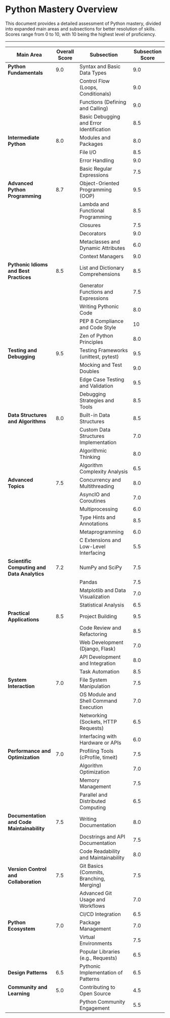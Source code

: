 # Python Mastery Overview

This document provides a detailed assessment of Python mastery, divided into expanded main areas and subsections for better resolution of skills. Scores range from 0 to 10, with 10 being the highest level of proficiency.

---

| **Main Area**                          | **Overall Score** | **Subsection**                           | **Subsection Score** |
|----------------------------------------|-------------------|------------------------------------------|----------------------|
| **Python Fundamentals**                | 9.0               | Syntax and Basic Data Types              | 9.0                  |
|                                        |                   | Control Flow (Loops, Conditionals)       | 9.0                  |
|                                        |                   | Functions (Defining and Calling)         | 9.0                  |
|                                        |                   | Basic Debugging and Error Identification | 8.5                  |
| **Intermediate Python**                | 8.0               | Modules and Packages                     | 8.0                  |
|                                        |                   | File I/O                                 | 8.5                  |
|                                        |                   | Error Handling                           | 9.0                  |
|                                        |                   | Basic Regular Expressions                | 7.5                  |
| **Advanced Python Programming**        | 8.7               | Object-Oriented Programming (OOP)        | 9.5                  |
|                                        |                   | Lambda and Functional Programming        | 8.5                  |
|                                        |                   | Closures                                 | 7.5                  |
|                                        |                   | Decorators                               | 9.0                  |
|                                        |                   | Metaclasses and Dynamic Attributes       | 6.0                  |
|                                        |                   | Context Managers                         | 9.0                  |
| **Pythonic Idioms and Best Practices** | 8.5               | List and Dictionary Comprehensions       | 8.5                  |
|                                        |                   | Generator Functions and Expressions      | 7.5                  |
|                                        |                   | Writing Pythonic Code                    | 8.0                  |
|                                        |                   | PEP 8 Compliance and Code Style          | 10                   |
|                                        |                   | Zen of Python Principles                 | 8.0                  |
| **Testing and Debugging**              | 9.5               | Testing Frameworks (unittest, pytest)    | 9.5                  |
|                                        |                   | Mocking and Test Doubles                 | 9.0                  |
|                                        |                   | Edge Case Testing and Validation         | 9.5                  |
|                                        |                   | Debugging Strategies and Tools           | 8.5                  |
| **Data Structures and Algorithms**     | 8.0               | Built-in Data Structures                 | 8.5                  |
|                                        |                   | Custom Data Structures Implementation    | 7.0                  |
|                                        |                   | Algorithmic Thinking                     | 8.0                  |
|                                        |                   | Algorithm Complexity Analysis            | 6.5                  |
| **Advanced Topics**                    | 7.5               | Concurrency and Multithreading           | 8.0                  |
|                                        |                   | AsyncIO and Coroutines                   | 7.0                  |
|                                        |                   | Multiprocessing                          | 6.0                  |
|                                        |                   | Type Hints and Annotations               | 8.5                  |
|                                        |                   | Metaprogramming                          | 6.0                  |
|                                        |                   | C Extensions and Low-Level Interfacing   | 5.5                  |
| **Scientific Computing and Data Analytics** | 7.2           | NumPy and SciPy                          | 7.5                  |
|                                        |                   | Pandas                                   | 7.5                  |
|                                        |                   | Matplotlib and Data Visualization        | 7.0                  |
|                                        |                   | Statistical Analysis                     | 6.5                  |
| **Practical Applications**             | 8.5               | Project Building                         | 9.5                  |
|                                        |                   | Code Review and Refactoring              | 8.5                  |
|                                        |                   | Web Development (Django, Flask)          | 7.0                  |
|                                        |                   | API Development and Integration          | 8.0                  |
|                                        |                   | Task Automation                          | 8.5                  |
| **System Interaction**                 | 7.0               | File System Manipulation                 | 7.5                  |
|                                        |                   | OS Module and Shell Command Execution    | 7.0                  |
|                                        |                   | Networking (Sockets, HTTP Requests)      | 6.5                  |
|                                        |                   | Interfacing with Hardware or APIs        | 6.0                  |
| **Performance and Optimization**       | 7.0               | Profiling Tools (cProfile, timeit)       | 7.5                  |
|                                        |                   | Algorithm Optimization                   | 7.0                  |
|                                        |                   | Memory Management                        | 7.5                  |
|                                        |                   | Parallel and Distributed Computing       | 6.5                  |
| **Documentation and Code Maintainability** | 7.5           | Writing Documentation                    | 8.0                  |
|                                        |                   | Docstrings and API Documentation         | 7.5                  |
|                                        |                   | Code Readability and Maintainability     | 8.0                  |
| **Version Control and Collaboration**  | 7.5               | Git Basics (Commits, Branching, Merging) | 7.5                  |
|                                        |                   | Advanced Git Usage and Workflows         | 7.0                  |
|                                        |                   | CI/CD Integration                        | 6.5                  |
| **Python Ecosystem**                   | 7.0               | Package Management                       | 7.0                  |
|                                        |                   | Virtual Environments                     | 7.5                  |
|                                        |                   | Popular Libraries (e.g., Requests)       | 6.5                  |
| **Design Patterns**                    | 6.5               | Pythonic Implementation of Patterns      | 6.5                  |
| **Community and Learning**             | 5.0               | Contributing to Open Source              | 4.5                  |
|                                        |                   | Python Community Engagement              | 5.5                  |
